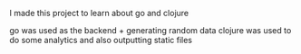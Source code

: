 I made this project to learn about go and clojure

go was used as the backend + generating random data
clojure was used to do some analytics and also outputting static files
